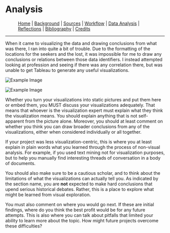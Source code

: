 # Analysis

<figure>
    <p class="center-text">
        <a href="{{ site.baseurl }}/index.html">Home</a> |
        <a href="{{ site.baseurl }}/pages/background.html">Background</a> |
        <a href="{{ site.baseurl }}/pages/sources.html">Sources</a> |
        <a href="{{ site.baseurl }}/pages/workflow.html">Workflow</a> |
        <a href="{{ site.baseurl }}/pages/analysis.html">Data Analysis</a> |
        <a href="{{ site.baseurl }}/pages/reflections.html">Reflections</a> |
        <a href="{{ site.baseurl }}/pages/bibliography.html">Bibliography</a> |
        <a href="{{ site.baseurl }}/pages/credits.html">Credits</a>
    </p>
</figure>

---

When it came to visualizing the data and drawing conclusions from what was there, I ran into quite a bit of trouble. Due to the formatting of the locations for the seekers and the lost, it was impossible for me to draw any conclusions or relations between those data identifiers. I instead attempted looking at profession and seeing if there was any correlation there, but was unable to get Tableau to generate any useful visualizations. 


![Example Image](https://i.imgur.com/CdymiCW.png)

![Example Image](https://i.imgur.com/qKQiHps.png)

Whether you turn your visualizations into static pictures and put them here or embed them, you MUST discuss your visualizations adequately. That means that whoever is the visualization expert must explain what they think the visualization means. You should explain anything that is not self-apparent from the picture alone. Moreover, you should at least comment on whether you think you can draw broader conclusions from any of the visualizations, either when considered individually or all together.

If your project was less visualization-centric, this is where you at least explain in plain words what you learned through the process of non-visual analysis. For example, if you used text mining not for visualization purposes, but to help you manually find interesting threads of conversation in a body of documents.

You should also make sure to be a cautious scholar, and to think about the limitations of what the visualizations can actually tell you. As indicated by the section name, you are **not** expected to make hard conclusions that upend serious historical debates. Rather, this is a place to explore what might be learned from visual exploration.

You must also comment on where you would go next. If these are initial findings, where do you think the best profit would be for any future attempts. This is also where you can talk about pitfalls that limited your ability to learn more about the topic. How might future projects overcome these difficulties?
